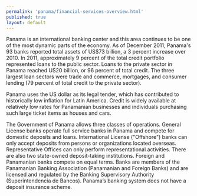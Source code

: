 ```yaml
---
permalink: 'panama/financial-services-overview.html'
published: true
layout: default
---
```

Panama is an international banking center and this area continues to be one of the most dynamic parts of the economy. As of December 2011, Panama's 93 banks reported total assets of US$73 billion, a 3 percent increase over 2010. In 2011, approximately 9 percent of the total credit portfolio represented loans to the public sector. Loans to the private sector in Panama reached US20 billion, or 96 percent of total credit. The three largest loan sectors were trade and commerce, mortgages, and consumer lending (79 percent of total credit to the private sector).

Panama uses the US dollar as its legal tender, which has contributed to historically low inflation for Latin America. Credit is widely available at relatively low rates for Panamanian businesses and individuals purchasing such large ticket items as houses and cars.

The Government of Panama allows three classes of operations. General License banks operate full service banks in Panama and compete for domestic deposits and loans. International License ("Offshore") banks can only accept deposits from persons or organizations located overseas. Representative Offices can only perform representational activities. There are also two state-owned deposit-taking institutions. Foreign and Panamanian banks compete on equal terms. Banks are members of the Panamanian Banking Association (Panamanian and Foreign Banks) and are licensed and regulated by the Banking Supervisory Authority (Superintendencia de Bancos). Panama’s banking system does not have a deposit insurance scheme.
